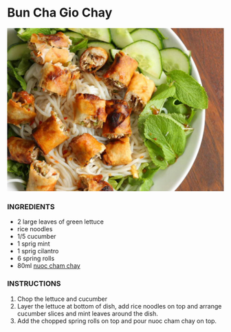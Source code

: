 # Bun Cha Gio Chay

![Image of falafel](./images/bun_cha_gio_chay.jpeg)

### INGREDIENTS
* 2 large leaves of green lettuce
* rice noodles
* 1/5 cucumber
* 1 sprig mint
* 1 sprig cilantro
* 6 spring rolls
* 80ml [nuoc cham chay](./nuoc_cham_chay.md)


### INSTRUCTIONS
1. Chop the lettuce and cucumber
2. Layer the lettuce at bottom of dish, add rice noodles on top and arrange cucumber slices and mint leaves around the dish.
3. Add the chopped spring rolls on top and pour nuoc cham chay on top.
